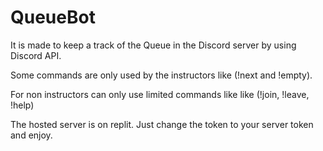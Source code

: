 # QueueBot
It is made to keep a track of the Queue in the Discord server by using Discord API.

Some commands are only used by the instructors like (!next and !empty).

For non instructors can only use limited commands like like (!join, !leave, !help)

The hosted server is on replit. Just change the token to your server token and enjoy.
